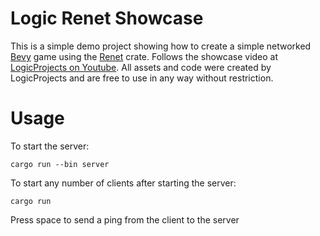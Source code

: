 # Logic Renet Showcase

This is a simple demo project showing how to create a simple networked [Bevy](https://bevyengine.org/) game using the [Renet](https://github.com/lucaspoffo/renet) crate.
Follows the showcase video at [LogicProjects on Youtube](https://www.youtube.com/channel/UC7v3YEDa603x_84PgCPytzA).
All assets and code were created by LogicProjects and are free to use in any way without restriction.

# Usage

To start the server:
```
cargo run --bin server
```

To start any number of clients after starting the server:
```
cargo run 
```

Press space to send a ping from the client to the server
